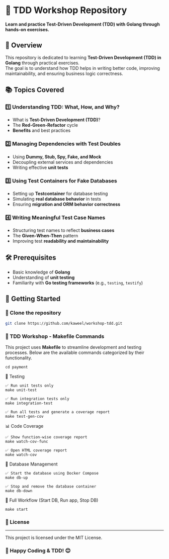 # 🚀 TDD Workshop Repository

**Learn and practice Test-Driven Development (TDD) with Golang through hands-on exercises.**


## 📌 Overview
This repository is dedicated to learning **Test-Driven Development (TDD) in Golang** through practical exercises.  
The goal is to understand how TDD helps in writing better code, improving maintainability, and ensuring business logic correctness.


## 📚 Topics Covered

### 1️⃣ Understanding TDD: What, How, and Why?
- What is **Test-Driven Development (TDD)**?
- The **Red-Green-Refactor** cycle
- **Benefits** and best practices

### 2️⃣ Managing Dependencies with Test Doubles
- Using **Dummy, Stub, Spy, Fake, and Mock**
- Decoupling external services and dependencies
- Writing effective **unit tests**

### 3️⃣ Using Test Containers for Fake Databases
- Setting up **Testcontainer** for database testing
- Simulating **real database behavior** in tests
- Ensuring **migration and ORM behavior correctness**

### 4️⃣ Writing Meaningful Test Case Names
- Structuring test names to reflect **business cases**
- The **Given-When-Then** pattern
- Improving test **readability and maintainability**

## 🛠 Prerequisites
- Basic knowledge of **Golang**
- Understanding of **unit testing**
- Familiarity with **Go testing frameworks** (e.g., `testing`, `testify`)


## 🚀 Getting Started

### 🔹 Clone the repository
```sh
git clone https://github.com/kaweel/workshop-tdd.git
```

### 🚀 TDD Workshop - Makefile Commands
This project uses **Makefile** to streamline development and testing processes. Below are the available commands categorized by their functionality.

```
cd payment
```
🧪 Testing
```
✅ Run unit tests only
make unit-test

✅ Run integration tests only
make integration-test

✅ Run all tests and generate a coverage report
make test-gen-cov
```
📊 Code Coverage
```
✅ Show function-wise coverage report
make watch-cov-func

✅ Open HTML coverage report
make watch-cov
```
🐳 Database Management
```
✅ Start the database using Docker Compose
make db-up

✅ Stop and remove the database container
make db-down
```

🔗 Full Workflow (Start DB, Run app, Stop DB)
```
make start
```

### 📜 License
---
This project is licensed under the MIT License.

### 🚀 Happy Coding & TDD! 😊
